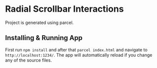 # Radial Scrollbar Interactions

Project is generated using parcel.

## Installing & Running App

First run `npm install` and after that `parcel index.html` and navigate to `http://localhost:1234/`. The app will automatically reload if you change any of the source files.
